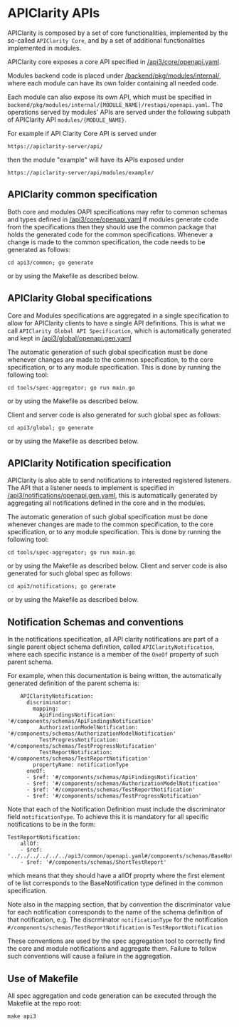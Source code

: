 # APIClarity APIs 

APIClarity is composed by a set of core functionalities, implemented by the so-called `APIClarity Core`, and by a set of additional functionalities implemented in modules.

APIClarity core exposes a core API specified in [/api3/core/openapi.yaml](/api3/core/openapi.yaml).

Modules backend code is placed under [/backend/pkg/modules/internal/](/backend/pkg/modules/internal/), where each module can have its own folder containing all needed code.

Each module can also expose its own API, which must be specified in `backend/pkg/modules/internal/[MODULE_NAME]/restapi/openapi.yaml`. 
The operations served by modules' APIs are served under the following subpath of APIClarity API `modules/{MODULE_NAME}`. 

For example if API Clarity Core API is served under 
```
https://apiclarity-server/api/
```
then the module "example" will have its APIs exposed under 
```
https://apiclarity-server/api/modules/example/
```

## APIClarity common specification
Both core and modules OAPI specifications may refer to common schemas and types defined in [/api3/core/openapi.yaml](/api3/core/openapi.yaml)
If modules generate code from the specifications then they should use the common package that holds the generated code for the common specifications.
Whenever a change is made to the common specification, the code needs to be generated as follows:
```
cd api3/common; go generate
```
or by using the Makefile as described below.

## APIClarity Global specifications
Core and Modules specifications are aggregated in a single specification to allow for APIClarity clients to have a single API definitions. This is what we call `APIClarity Global API Specification`, which is automatically generated and kept in [/api3/global/openapi.gen.yaml](/api3/global/openapi.gen.yaml) 

The automatic generation of such global specification must be done whenever changes are made to the common specification, to the core specification, or to any module specification. This is done by running the following tool:
```
cd tools/spec-aggregator; go run main.go
```
or by using the Makefile as described below.

Client and server code is also generated for such global spec as follows:
```
cd api3/global; go generate
```
or by using the Makefile as described below.


## APIClarity Notification specification

APIClarity is also able to send notifications to interested registered listeners.
The API that a listener needs to implement is specified in [/api3/notifications/openapi.gen.yaml](/api3/notifications/openapi.gen.yaml), this is automatically generated by aggregating all notifications defined in the core and in the modules.

The automatic generation of such global specification must be done whenever changes are made to the common specification, to the core specification, or to any module specification. This is done by running the following tool:
```
cd tools/spec-aggregator; go run main.go
```
or by using the Makefile as described below.
Client and server code is also generated for such global spec as follows:
```
cd api3/notifications; go generate
```
or by using the Makefile as described below.

## Notification Schemas and conventions

In the notifications specification, all API clarity notifications are part of a single parent object schema definition, called `APIClarityNotification`, where each specific instance is a member of the `OneOf` property of such parent schema.

For example, when this documentation is being written, the automatically generated definition of the parent schema is:
```
    APIClarityNotification:
      discriminator:
        mapping:
          ApiFindingsNotification: '#/components/schemas/ApiFindingsNotification'
          AuthorizationModelNotification: '#/components/schemas/AuthorizationModelNotification'
          TestProgressNotification: '#/components/schemas/TestProgressNotification'
          TestReportNotification: '#/components/schemas/TestReportNotification'
        propertyName: notificationType
      oneOf:
      - $ref: '#/components/schemas/ApiFindingsNotification'
      - $ref: '#/components/schemas/AuthorizationModelNotification'
      - $ref: '#/components/schemas/TestReportNotification'
      - $ref: '#/components/schemas/TestProgressNotification'
```
Note that each of the Notification Definition must include the discriminator field `notificationType`. To achieve this it is mandatory for all specific notifications to be in the form:
```
TestReportNotification:
    allOf: 
    - $ref: '../../../../../../api3/common/openapi.yaml#/components/schemas/BaseNotification'
    - $ref: '#/components/schemas/ShortTestReport'
```
which means that they should have a allOf proprty where the first element of te list corresponds to the BaseNotification type defined in the common specification.

Note also in the mapping section, that by convention the discriminator value for each notification corresponds to the name of the schema definition of that notification, e.g. The discrminator `notificationType` for the notification `#/components/schemas/TestReportNotification` is `TestReportNotification`

These conventions are used by the spec aggregation tool to correctly find the core and module notifications and aggregate them. Failure to follow such conventions will cause a failure in the aggregation.

## Use of Makefile
All spec aggregation and code generation can be executed through the Makefile at the repo root:
```
make api3
```